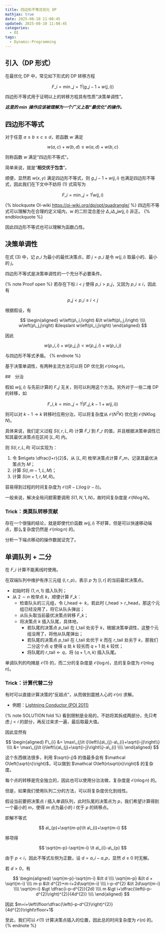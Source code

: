 ```yaml
---
title: 四边形不等式优化 DP
mathjax: true
date: 2025-08-10 11:08:45
updated: 2025-08-10 11:08:45
categories:
  - OI
tags:
  - Dynamic-Programming
---
```


## 引入（DP 形式）

在最优化 DP 中，常见如下形式的 DP 转移方程

$$
\tag{1} F\_{i} = \min\_{j=1}^{i}\left(g\_{j-1}+w\left(j,i\right)\right)
$$

四边形不等式用于证明以上的转移方程具有性质“决策单调性”。

***这里的 $\min$ 操作应该被理解为一个广义上取“最优化”的操作。***

## 四边形不等式

对于任意 $a\leqslant b\leqslant c\leqslant d$，若函数 $w$ 满足

$$
\tag{2} w\left(a,c\right)+w\left(b,d\right)\leqslant w\left(a,d\right)+w\left(b,c\right)
$$

则称函数 $w$ 满足“四边形不等式”。

简单来说，就是“**相交优于包含**”。

顺便，显然若 $w\left(x,y\right)$ 满足四边形不等式，则 $g\_{j-1}+w\left(j,i\right)$ 也满足四边形不等式，因此我们在下文中不妨将 $\mathrm{\left(1\right)}$ 式简写为

$$
\tag{3} F\_{i} = \min\_{j=1}^{i}w\left(j,i\right)
$$

{% blockquote OI-wiki https://oi-wiki.org/dp/opt/quadrangle/ %}
四边形不等式可以理解为在合理的定义域内，$w$ 的二阶混合差分 $\Delta\_{i}\Delta\_{j}w\left(j,i\right)$ 非正。
{% endblockquote %}

因此四边形不等式也可以理解为函数凸性。

## 决策单调性

在式 $\mathrm{\left(3\right)}$ 中，记 $p\_i$ 为最小的最优决策点，即 $j=p\_i$ 是令 $w\left(j,i\right)$ 取最小的、最小的 $j$。

四边形不等式是决策单调性的一个充分不必要条件。

{% note Proof open %}
若存在下标 $i\lt j$ 使得 $p\_i\gt p\_j$，又因为 $p\_i\leqslant i$，因此有

$$
p\_j\lt p\_i\leqslant i\lt j
$$

根据假设，有

$$
\begin{aligned}
  w\left(p\_i,i\right) &\lt w\left(p\_j,i\right) \\\\
  w\left(p\_j,j\right) &\leqslant w\left(p\_i,j\right)
\end{aligned}
$$

因此

$$
w\left(p\_i,i\right)+w\left(p\_j,j\right)\lt w\left(p\_j,i\right)+w\left(p\_i,j\right)
$$

与四边形不等式矛盾。
{% endnote %}

基于决策单调性，有两种主流方法可以将 DP 优化到 $\mathcal O\left(n\log n\right)$。

##　分治

假如 $w\left(j,i\right)$ 与先前计算的 $F\_j$ 无关，则可以利用这个方法。另外对于一些二维 DP 的转移，如

$$
F\_{i,k} = \min\_{j=1}^{i}\left(F\_{j,k-1}+w\left(j,i\right)\right)
$$

则可以对 $k-1\to k$ 转移时应用分治，可以将复杂度从 $\mathcal O\left(N^{2}K\right)$ 优化到 $\mathcal O\left(NK\log N\right)$。

具体来说，我们定义过程 $S\left(l,r,L,R\right)$ 计算 $F\_l$ 到 $F\_r$ 的值，并且根据决策单调性已知其最优决策点在区间 $[L,R]$ 内。

则 $S\left(l,r,L,R\right)$ 可以实现为：

1. 令 $m\gets \dfrac{l+r}{2}$，从 $[L,R]$ 枚举决策点计算 $F\_m$，记录其最优决策点为 $M$；
2. 计算 $S\left(l,m-1,L,M\right)$；
3. 计算 $S\left(m+1,r,M,R\right)$。

容易得到过程的时间复杂度为 $\mathcal O\left(\left(R-L\right)\log \left(r-l\right)\right)$。

一般来说，解决全局问题需要调用 $S\left(1,N,1,N\right)$，故时间复杂度是 $\mathcal O\left(N\log N\right)$。

### Trick：类莫队转移贡献

存在一个很强的结论，就是即使代价函数 $w\left(j,i\right)$ 不好算，但是可以快速移动端点，那么复杂度仍然是 $\mathcal O\left(n\log n\right)$ 的。

分析一下端点移动的操作数就证完了。

## 单调队列 + 二分

在 $F\_i$ 计算不能离线时使用。

在双端队列中维护有序三元组 $\left(l,r,p\right)$，表示 $p$ 为 $[l,r]$ 的当前最优决策点。

+ 初始时将 $\left(1,n,1\right)$ 插入队列；
+ 从 $2\sim n$ 枚举点 $k$，顺便计算 $F\_k$：
  + 检查队头的三元组，令 $l\_{\mathrm{head}}\gets k$，若此时 $l\_{\mathrm{head}}\gt r\_{\mathrm{head}}$，那这个元组已经没用了，将它从队头弹出；
  + 从队头取当前最优决策点转移 $F\_k$；
  + 将决策点 $k$ 插入队尾，具体地，
    + 若队尾的决策点 $p\_{\mathrm{tail}}$ 在 $l\_{\mathrm{tail}}$ 处劣于 $k$，根据决策单调性，这整个元组没用了，将他从队尾弹出；
    + 若队尾的决策点 $p\_{\mathrm{tail}}$ 在 $l\_{\mathrm{tail}}$ 处优于 $k$ 而在 $r\_{\mathrm{tail}}$ 处劣于 $k$，那我们二分这个点 $q$ 使得 $q$ 处 $k$ 较劣而 $q+1$ 处 $k$ 较优；
    + 将队尾的 $r\_{\mathrm{tail}}\gets q$，将 $\left(q+1,n,k\right)$ 插入队尾。

单调队列的均摊是 $\mathcal O\left(1\right)$ 的，而二分的复杂度是 $\mathcal O\left(\log n\right)$，总的复杂度为 $\mathcal O\left(n\log n\right)$。

### Trick：计算代替二分

有时可以直接计算决策的“反超点”，从而做到震撼人心的 $\mathcal O\left(n\right)$ 求解。

+ 例题：[Lightning Conductor (POI 2011)](https://www.luogu.com.cn/problem/P3515)

{% note SOLUTION fold %}
看到限制是全局的，不妨将其拆成两部分，先只考虑 $j < i$ 的部分，再反过来求一遍，最后取最大值。

因此显然有

$$
\begin{aligned}
  F\_{i} 
  &= \max\_{j\lt i}\left\\{a\_{j}-a\_{i}+\sqrt{i-j}\right\\} \\\\
  &= \max\_{j\lt i}\left\\{a\_{j}+\sqrt{i-j}\right\\}-a\_{i} \\\\
\end{aligned}
$$

这个东西做法很多，利用 $\sqrt{i-j}$ 的值最多会有 $\mathcal O\left(\sqrt{n}\right)$，可以做到 $\mathcal O\left(n\sqrt{n}\right)$ 的复杂度。

每个点的转移是完全独立的，因此也可以使用分治法做，复杂度是 $\mathcal O\left(n\log n\right)$ 的。

但是，如果我们使用队列二分的方法，可以将复杂度优化到线性。

假设当前要把决策点 $i$ 插入单调队列，此时队尾的决策点为 $p$，我们希望计算得到一个最小的 $m$，使得 $m$ 点为最小的 $i$ 优于 $p$ 的转移点。

即解不等式

$$
a\_{p}+\sqrt{m-p}\lt a\_{i}+\sqrt{m-i}
$$

移项得

$$
\sqrt{m-p}-\sqrt{m-i} \lt a\_{i}-a\_{p}
$$

由于 $p\lt i$，因此不等式左侧为正数，设 $d=a\_{i}-a\_{p}$，显然 $d\leqslant 0$ 时无解。

若 $d\gt 0$，有

$$
\begin{aligned}
  \sqrt{m-p}-\sqrt{m-i} &\lt d \\\\
  \sqrt{m-p} &\lt d + \sqrt{m-i} \\\\
  m-p &\lt d^{2}+m-i+2d\sqrt{m-i} \\\\
  i-p-d^{2} &\lt 2d\sqrt{m-i} \\\\
  \sqrt{m-i} &\gt \dfrac{i-p-d^{2}}{2d} \\\\
  m &\gt i+\dfrac{\left(i-p-d^{2}\right)^{2}}{4d^{2}} \\\\
\end{aligned}
$$

因此 $m=i+\left\lfloor\dfrac{\left(i-p-d^{2}\right)^{2}}{4d^{2}}\right\rfloor+1$

至此，我们可以 $\mathcal O(1)$ 计算决策点插入的位置，因此总的时间复杂度为 $\mathcal O(n)$ 的。
{% endnote %}
